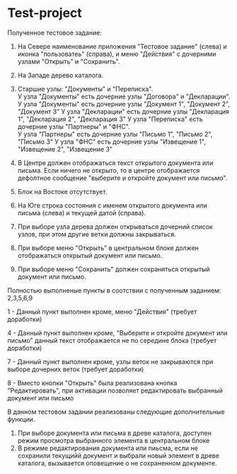 # Test-project
Полученное тестовое задание:
1) На Севере наименование приложения "Тестовое задание" (слева) и иконка "пользоватеь" (справа), и меню "Действия" с дочерними узлами "Открыть" и "Сохранить". 
2) На Западе дерево каталога.  
3) Старшие узлы: "Документы" и "Переписка".  
  У узла "Документы" есть дочерние узлы "Договора" и "Декларации".  
  У узла "Документы" есть дочерние узлы "Документ 1", "Документ 2", "Документ 3" 
  У узла "Декларации" есть дочерние узлы "Декларация 1", "Декларация 2", "Декларация 3" 
  У узла "Переписка" есть дочерние узлы "Партнеры" и "ФНС".  
  У узла "Партнеры" есть дочерние узлы "Письмо 1", "Письмо 2", "Письмо 3" 
  У узла "ФНС" есть дочерние узлы "Извещение 1", "Извещение 2", "Извещение 3" 
    
4) В Центре должен отображаться текст открытого документа или письма. Если ничего не открыто, то в центре отображается дефолтное сообщение "выберите и откройте документ или письмо". 
5) Блок на Востоке отсутствует. 
6) На Юге строка состояния с именем открытого документа или письма (слева) и текущей датой (справа).   
7) При выборе узла дерева должен открываться дочерний список узлов, при этом другие ветки должны закрываться. 
8) При выборе меню "Открыть" в центральном блоке должен отображаться открытый документ или письмо. 
9) При выборе меню "Сохранить" должен сохраняться открытый документ или письмо.

Полностью выполненые пункты в соотствии с полученным заданием: 
2,3,5,6,9

1 - Данный пункт выполнен кроме, меню "Действия" (требует доработки)

4 - Данный пункт выполнен кроме, "Выберите и откройте документ или письмо" данный текст отображается не по середине блока (требует доработки) 

7 - Данный пункт выполнен кроме, узлы веток не закрываются при выборе дочерних веток (требует доработки)

8 - Вместо кнопки "Открыть" была реализована кнопка "Редактировать", при активации позволяет редактировать выбранный документ или письмо

В данном тестовом задании реализованы следующие дополнительные функции.

1) При выборе документа или письма в древе каталога, доступен режим просмотра выбранного элемента в центральном блоке
2) В режиме редактирования документа или пиьсма, если не сохранили текущийй документ и выбрали новый элемент в древе каталога, вызывается оповещение о не сохраненном документе.
